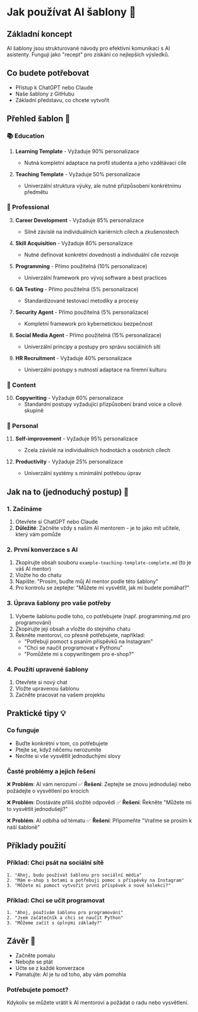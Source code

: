 # Jak používat AI šablony 📘

## Základní koncept

AI šablony jsou strukturované návody pro efektivní komunikaci s AI asistenty. Fungují jako "recept" pro získání co nejlepších výsledků.

## Co budete potřebovat
- Přístup k ChatGPT nebo Claude
- Naše šablony z GitHubu
- Základní představu, co chcete vytvořit

## Přehled šablon 📑

### 📚 Education
1. **Learning Template** - Vyžaduje 90% personalizace
   - Nutná kompletní adaptace na profil studenta a jeho vzdělávací cíle

2. **Teaching Template** - Vyžaduje 50% personalizace
   - Univerzální struktura výuky, ale nutné přizpůsobení konkrétnímu předmětu

### 💼 Professional
3. **Career Development** - Vyžaduje 85% personalizace
   - Silně závislé na individuálních kariérních cílech a zkušenostech

4. **Skill Acquisition** - Vyžaduje 80% personalizace
   - Nutné definovat konkrétní dovednosti a individuální cíle rozvoje

5. **Programming** - Přímo použitelná (10% personalizace)
   - Univerzální framework pro vývoj software a best practices

6. **QA Testing** - Přímo použitelná (5% personalizace)
   - Standardizované testovací metodiky a procesy

7. **Security Agent** - Přímo použitelná (5% personalizace)
   - Kompletní framework pro kybernetickou bezpečnost

8. **Social Media Agent** - Přímo použitelná (15% personalizace)
   - Univerzální principy a postupy pro správu sociálních sítí

9. **HR Recruitment** - Vyžaduje 40% personalizace
   - Univerzální postupy s nutností adaptace na firemní kulturu

### 📝 Content
10. **Copywriting** - Vyžaduje 60% personalizace
    - Standardní postupy vyžadující přizpůsobení brand voice a cílové skupině

### 🎯 Personal
11. **Self-improvement** - Vyžaduje 95% personalizace
    - Zcela závislé na individuálních hodnotách a osobních cílech

12. **Productivity** - Vyžaduje 25% personalizace
    - Univerzální systémy s minimální potřebou úprav

## Jak na to (jednoduchý postup) 🚀

### 1. Začínáme
1. Otevřete si ChatGPT nebo Claude
2. **Důležité**: Začněte vždy s naším AI mentorem - je to jako mít učitele, který vám pomůže

### 2. První konverzace s AI
1. Zkopírujte obsah souboru `example-teaching-template-complete.md` (to je váš AI mentor)
2. Vložte ho do chatu
3. Napište: "Prosím, buďte můj AI mentor podle této šablony"
4. Pro kontrolu se zeptejte: "Můžete mi vysvětlit, jak mi budete pomáhat?"

### 3. Úprava šablony pro vaše potřeby
1. Vyberte šablonu podle toho, co potřebujete (např. programming.md pro programování)
2. Zkopírujte její obsah a vložte do stejného chatu
3. Řekněte mentorovi, co přesně potřebujete, například:
   - "Potřebuji pomoct s psaním příspěvků na Instagram"
   - "Chci se naučit programovat v Pythonu"
   - "Pomůžete mi s copywritingem pro e-shop?"

### 4. Použití upravené šablony
1. Otevřete si nový chat
2. Vložte upravenou šablonu
3. Začněte pracovat na vašem projektu

## Praktické tipy 💡

### Co funguje
- Buďte konkrétní v tom, co potřebujete
- Ptejte se, když něčemu nerozumíte
- Nechte si vše vysvětlit jednoduchými slovy

### Časté problémy a jejich řešení
❌ **Problém**: AI vám nerozumí
✅ **Řešení**: Zeptejte se znovu jednodušeji nebo požádejte o vysvětlení po krocích

❌ **Problém**: Dostáváte příliš složité odpovědi
✅ **Řešení**: Řekněte "Můžete mi to vysvětlit jednodušeji?"

❌ **Problém**: AI odbíhá od tématu
✅ **Řešení**: Připomeňte "Vraťme se prosím k naší šabloně"

## Příklady použití

### Příklad: Chci psát na sociální sítě
```
1. "Ahoj, budu používat šablonu pro sociální média"
2. "Mám e-shop s botami a potřebuji pomoc s příspěvky na Instagram"
3. "Můžete mi pomoct vytvořit první příspěvek o nové kolekci?"
```

### Příklad: Chci se učit programovat
```
1. "Ahoj, používám šablonu pro programování"
2. "Jsem začátečník a chci se naučit Python"
3. "Můžeme začít s úplnými základy?"
```

## Závěr 🎯
- Začněte pomalu
- Nebojte se ptát
- Učte se z každé konverzace
- Pamatujte: AI je tu od toho, aby vám pomohla

### Potřebujete pomoct?
Kdykoliv se můžete vrátit k AI mentorovi a požádat o radu nebo vysvětlení.
